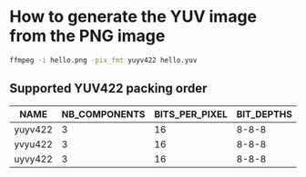 # How to generate the YUV image from the PNG image

```bash
ffmpeg -i hello.png -pix_fmt yuyv422 hello.yuv
```

## Supported YUV422 packing order

| NAME     | NB_COMPONENTS  | BITS_PER_PIXEL | BIT_DEPTHS |
|----------|----------------|----------------|------------|
| yuyv422  | 3              | 16             | 8-8-8      |
| yvyu422  | 3              | 16             | 8-8-8      |
| uyvy422  | 3              | 16             | 8-8-8      |
